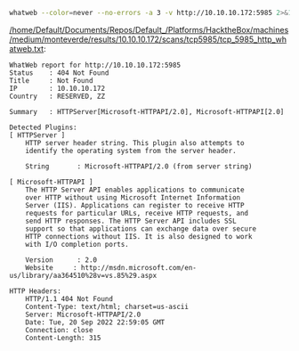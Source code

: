 ```bash
whatweb --color=never --no-errors -a 3 -v http://10.10.10.172:5985 2>&1
```

[/home/Default/Documents/Repos/Default_/Platforms/HacktheBox/machines/medium/monteverde/results/10.10.10.172/scans/tcp5985/tcp_5985_http_whatweb.txt](file:///home/Default/Documents/Repos/Default_/Platforms/HacktheBox/machines/medium/monteverde/results/10.10.10.172/scans/tcp5985/tcp_5985_http_whatweb.txt):

```
WhatWeb report for http://10.10.10.172:5985
Status    : 404 Not Found
Title     : Not Found
IP        : 10.10.10.172
Country   : RESERVED, ZZ

Summary   : HTTPServer[Microsoft-HTTPAPI/2.0], Microsoft-HTTPAPI[2.0]

Detected Plugins:
[ HTTPServer ]
	HTTP server header string. This plugin also attempts to
	identify the operating system from the server header.

	String       : Microsoft-HTTPAPI/2.0 (from server string)

[ Microsoft-HTTPAPI ]
	The HTTP Server API enables applications to communicate
	over HTTP without using Microsoft Internet Information
	Server (IIS). Applications can register to receive HTTP
	requests for particular URLs, receive HTTP requests, and
	send HTTP responses. The HTTP Server API includes SSL
	support so that applications can exchange data over secure
	HTTP connections without IIS. It is also designed to work
	with I/O completion ports.

	Version      : 2.0
	Website     : http://msdn.microsoft.com/en-us/library/aa364510%28v=vs.85%29.aspx

HTTP Headers:
	HTTP/1.1 404 Not Found
	Content-Type: text/html; charset=us-ascii
	Server: Microsoft-HTTPAPI/2.0
	Date: Tue, 20 Sep 2022 22:59:05 GMT
	Connection: close
	Content-Length: 315



```
